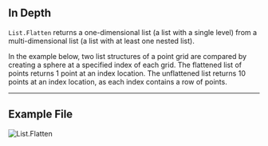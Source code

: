## In Depth
`List.Flatten` returns a one-dimensional list (a list with a single level) from a multi-dimensional list (a list with at least one nested list).

In the example below, two list structures of a point grid are compared by creating a sphere at a specified index of each grid. The flattened list of points returns 1 point at an index location. The unflattened list returns 10 points at an index location, as each index contains a row of points.
___
## Example File

![List.Flatten](./DSCore.List.Flatten_img.jpg)
